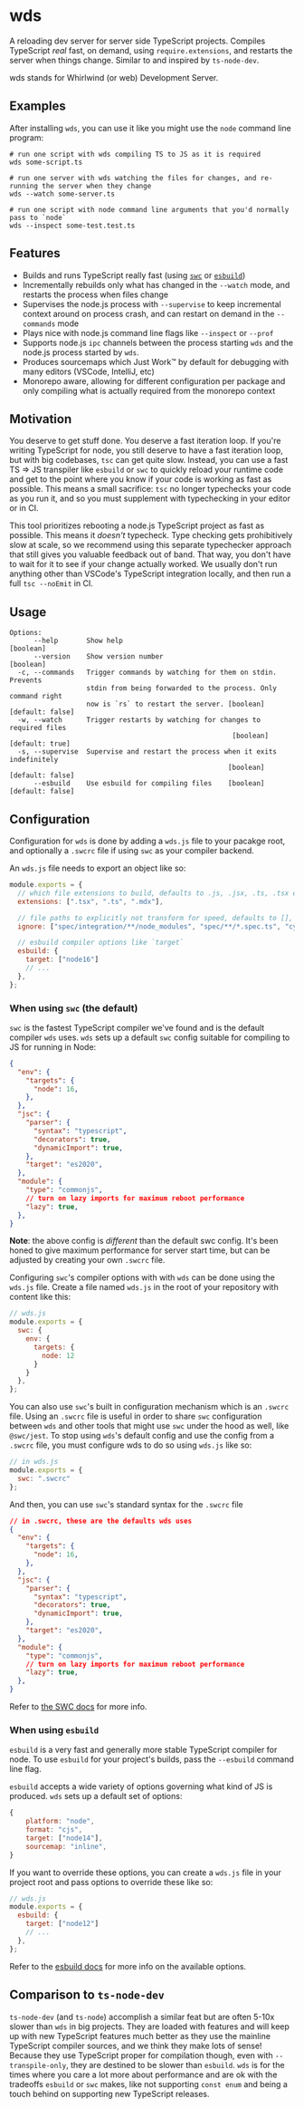 # wds

A reloading dev server for server side TypeScript projects. Compiles TypeScript _real_ fast, on demand, using `require.extensions`, and restarts the server when things change. Similar to and inspired by `ts-node-dev`.

wds stands for Whirlwind (or web) Development Server.

## Examples

After installing `wds`, you can use it like you might use the `node` command line program:

```shell
# run one script with wds compiling TS to JS as it is required
wds some-script.ts

# run one server with wds watching the files for changes, and re-running the server when they change
wds --watch some-server.ts

# run one script with node command line arguments that you'd normally pass to `node`
wds --inspect some-test.test.ts
```

## Features

- Builds and runs TypeScript really fast (using [`swc`](https://github.com/swc-project/swc) or [`esbuild`](https://github.com/evanw/esbuild))
- Incrementally rebuilds only what has changed in the `--watch` mode, and restarts the process when files change
- Supervises the node.js process with `--supervise` to keep incremental context around on process crash, and can restart on demand in the `--commands` mode
- Plays nice with node.js command line flags like `--inspect` or `--prof`
- Supports node.js `ipc` channels between the process starting `wds` and the node.js process started by `wds`.
- Produces sourcemaps which Just Work™️ by default for debugging with many editors (VSCode, IntelliJ, etc)
- Monorepo aware, allowing for different configuration per package and only compiling what is actually required from the monorepo context

## Motivation

You deserve to get stuff done. You deserve a fast iteration loop. If you're writing TypeScript for node, you still deserve to have a fast iteration loop, but with big codebases, `tsc` can get quite slow. Instead, you can use a fast TS => JS transpiler like `esbuild` or `swc` to quickly reload your runtime code and get to the point where you know if your code is working as fast as possible. This means a small sacrifice: `tsc` no longer typechecks your code as you run it, and so you must supplement with typechecking in your editor or in CI.

This tool prioritizes rebooting a node.js TypeScript project as fast as possible. This means it _doesn't_ typecheck. Type checking gets prohibitively slow at scale, so we recommend using this separate typechecker approach that still gives you  valuable feedback out of band. That way, you don't have to wait for it to see if your change actually worked. We usually don't run anything other than VSCode's TypeScript integration locally, and then run a full `tsc --noEmit` in CI.

## Usage

```text
Options:
      --help       Show help                                           [boolean]
      --version    Show version number                                 [boolean]
  -c, --commands   Trigger commands by watching for them on stdin. Prevents
                   stdin from being forwarded to the process. Only command right
                   now is `rs` to restart the server. [boolean] [default: false]
  -w, --watch      Trigger restarts by watching for changes to required files
                                                       [boolean] [default: true]
  -s, --supervise  Supervise and restart the process when it exits indefinitely
                                                      [boolean] [default: false]
      --esbuild    Use esbuild for compiling files    [boolean] [default: false]
```

## Configuration

Configuration for `wds` is done by adding a `wds.js` file to your pacakge root, and optionally a `.swcrc` file if using `swc` as your compiler backend.

An `wds.js` file needs to export an object like so:

```javascript
module.exports = {
  // which file extensions to build, defaults to .js, .jsx, .ts, .tsx extensions
  extensions: [".tsx", ".ts", ".mdx"],

  // file paths to explicitly not transform for speed, defaults to [], plus whatever the compiler backend excludes by default, which is `node_modules` for both esbuild and swc
  ignore: ["spec/integration/**/node_modules", "spec/**/*.spec.ts", "cypress/", "public/"],

  // esbuild compiler options like `target`
  esbuild: {
    target: ["node16"]
    // ...
  },
};
```



### When using `swc` (the default)

`swc` is the fastest TypeScript compiler we've found and is the default compiler `wds` uses. `wds` sets up a default `swc` config suitable for compiling to JS for running in Node:

```json
{
  "env": {
    "targets": {
      "node": 16,
    },
  },
  "jsc": {
    "parser": {
      "syntax": "typescript",
      "decorators": true,
      "dynamicImport": true,
    },
    "target": "es2020",
  },
  "module": {
    "type": "commonjs",
    // turn on lazy imports for maximum reboot performance
    "lazy": true,
  },
}
```

__Note__: the above config is _different_ than the default swc config. It's been honed to give maximum performance for server start time, but can be adjusted by creating your own `.swcrc` file.

Configuring `swc`'s compiler options with with `wds` can be done using the `wds.js` file. Create a file named `wds.js` in the root of your repository with content like this:

```javascript
// wds.js
module.exports = {
  swc: {
    env: {
      targets: {
        node: 12
      }
    }
  },
};
```

You can also use `swc`'s built in configuration mechanism which is an `.swcrc` file. Using an `.swcrc` file is useful in order to share `swc` configuration between `wds` and other tools that might use `swc` under the hood as well, like `@swc/jest`. To stop using `wds`'s default config and use the config from a `.swcrc` file, you must configure wds to do so using `wds.js` like so:

```javascript
// in wds.js
module.exports = {
  swc: ".swcrc"
};
```

And then, you can use `swc`'s standard syntax for the `.swcrc` file

```json
// in .swcrc, these are the defaults wds uses
{
  "env": {
    "targets": {
      "node": 16,
    },
  },
  "jsc": {
    "parser": {
      "syntax": "typescript",
      "decorators": true,
      "dynamicImport": true,
    },
    "target": "es2020",
  },
  "module": {
    "type": "commonjs",
    // turn on lazy imports for maximum reboot performance
    "lazy": true,
  },
}
```

Refer to [the SWC docs](https://swc.rs/docs/configuration/swcrc) for more info.

### When using `esbuild`

`esbuild` is a very fast and generally more stable TypeScript compiler for node. To use `esbuild` for your project's builds, pass the `--esbuild` command line flag.

`esbuild` accepts a wide variety of options governing what kind of JS is produced. `wds` sets up a default set of options:

```javascript
{
    platform: "node",
    format: "cjs",
    target: ["node14"],
    sourcemap: "inline",
}
```


If you want to override these options, you can create a `wds.js` file in your project root and pass options to override these like so:

```javascript
// wds.js
module.exports = {
  esbuild: {
    target: ["node12"]
    // ...
  },
};
```
Refer to the [esbuild docs](https://esbuild.github.io/api/#build-api) for more info on the available options.

## Comparison to `ts-node-dev`

`ts-node-dev` (and `ts-node`) accomplish a similar feat but are often 5-10x slower than `wds` in big projects. They are loaded with features and will keep up with new TypeScript features much better as they use the mainline TypeScript compiler sources, and we think they make lots of sense! Because they use TypeScript proper for compilation though, even with `--transpile-only`, they are destined to be slower than `esbuild`. `wds` is for the times where you care a lot more about performance and are ok with the tradeoffs `esbuild` or `swc` makes, like not supporting `const enum` and being a touch behind on supporting new TypeScript releases.

